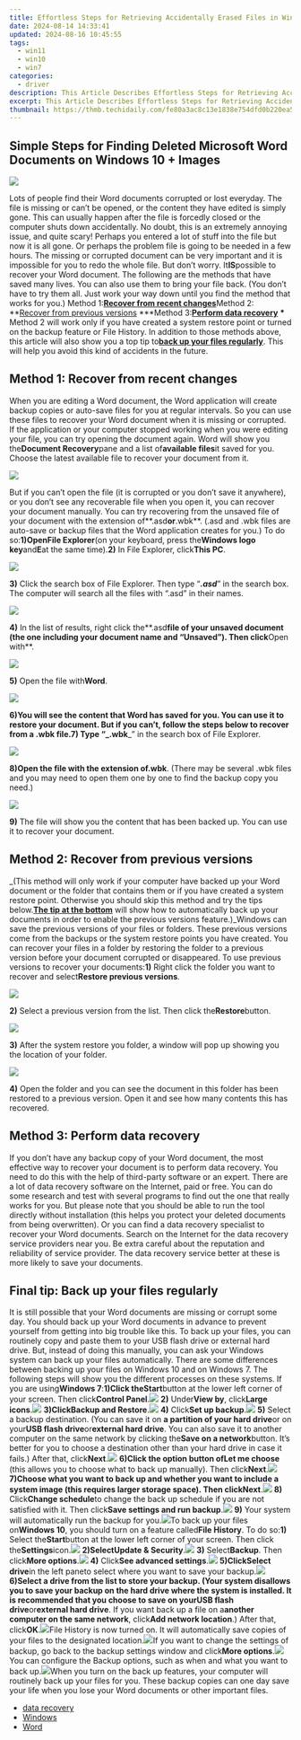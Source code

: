 ```yaml
---
title: Effortless Steps for Retrieving Accidentally Erased Files in Windows 10
date: 2024-08-14 14:33:41
updated: 2024-08-16 10:45:55
tags:
  - win11
  - win10
  - win7
categories:
  - driver
description: This Article Describes Effortless Steps for Retrieving Accidentally Erased Files in Windows 10
excerpt: This Article Describes Effortless Steps for Retrieving Accidentally Erased Files in Windows 10
thumbnail: https://thmb.techidaily.com/fe80a3ac8c13e1838e754dfd0b220ea591dc82f5debc2a4e7c75f671463eb2ab.jpg
---
```


## Simple Steps for Finding Deleted Microsoft Word Documents on Windows 10 + Images

![](https://images.drivereasy.com/wp-content/uploads/2017/10/img_59f6ec66e0685.png)

Lots of people find their Word documents corrupted or lost everyday. The file is missing or can’t be opened, or the content they have edited is simply gone. This can usually happen after the file is forcedly closed or the computer shuts down accidentally. No doubt, this is an extremely annoying issue, and quite scary! Perhaps you entered a lot of stuff into the file but now it is all gone. Or perhaps the problem file is going to be needed in a few hours. The missing or corrupted document can be very important and it is impossible for you to redo the whole file. But don’t worry. It**IS**possible to recover your Word document. The following are the methods that have saved many lives. You can also use them to bring your file back. (You don’t have to try them all. Just work your way down until you find the method that works for you.) Method 1:[**Recover from recent changes**](https://tools.techidaily.com/drivereasy/download/)Method 2: **[Recover from previous versions](https://tools.techidaily.com/drivereasy/download/) \***Method 3:[**Perform data recovery**](https://tools.techidaily.com/drivereasy/download/) **\*** Method 2 will work only if you have created a system restore point or turned on the backup feature or File History. In addition to those methods above, this article will also show you a top tip to[**back up your files regularly**](https://tools.techidaily.com/drivereasy/download/). This will help you avoid this kind of accidents in the future.

## Method 1: Recover from recent changes

When you are editing a Word document, the Word application will create backup copies or auto-save files for you at regular intervals. So you can use these files to recover your Word document when it is missing or corrupted. If the application or your computer stopped working when you were editing your file, you can try opening the document again. Word will show you the**Document Recovery**pane and a list of**available files**it saved for you. Choose the latest available file to recover your document from it.

![](https://images.drivereasy.com/wp-content/uploads/2017/10/img_59f6fa665126b.png)

But if you can’t open the file (it is corrupted or you don’t save it anywhere), or you don’t see any recoverable file when you open it, you can recover your document manually. You can try recovering from the unsaved file of your document with the extension of**.asd**or**.wbk**. (.asd and .wbk files are auto-save or backup files that the Word application creates for you.) To do so:**1)**Open**File Explorer**(on your keyboard, press the**Windows logo key**and**E**at the same time).**2)** In File Explorer, click**This PC**.

![](https://images.drivereasy.com/wp-content/uploads/2017/10/img_59f6fe96edbca.jpg)

**3)** Click the search box of File Explorer. Then type “_**.asd**_” in the search box. The computer will search all the files with “.asd” in their names.

![](https://images.drivereasy.com/wp-content/uploads/2017/10/img_59f6ff8a887c6.png)

**4)** In the list of results, right click the**.asd**file of your unsaved document (the one including your document name and “Unsaved”). Then click**Open with**.

![](https://images.drivereasy.com/wp-content/uploads/2017/10/img_59f7e381a3e17.jpg)

**5)** Open the file with**Word**.

![](https://images.drivereasy.com/wp-content/uploads/2017/10/img_59f702aa3a705.png)

**6)**You will see the content that Word has saved for you. You can use it to restore your document. But if you can’t, follow the steps below to recover from a .wbk file.**7)** Type “_**.wbk**_” in the search box of File Explorer.

![](https://images.drivereasy.com/wp-content/uploads/2017/10/img_59f7ecb062ac3.png)

**8)**Open the file with the extension of**.wbk**. (There may be several .wbk files and you may need to open them one by one to find the backup copy you need.)

![](https://images.drivereasy.com/wp-content/uploads/2017/10/img_59f7ef9c4c3db.jpg)

**9)** The file will show you the content that has been backed up. You can use it to recover your document.

## Method 2: Recover from previous versions

 _(This method will only work if your computer have backed up your Word document or the folder that contains them or if you have created a system restore point. Otherwise you should skip this method and try the tips below.[**The tip at the bottom**](https://tools.techidaily.com/drivereasy/download/) will show how to automatically back up your documents in order to enable the previous versions feature.)_Windows can save the previous versions of your files or folders. These previous versions come from the backups or the system restore points you have created. You can recover your files in a folder by restoring the folder to a previous version before your document corrupted or disappeared. To use previous versions to recover your documents:**1)** Right click the folder you want to recover and select**Restore previous versions**.

![](https://images.drivereasy.com/wp-content/uploads/2017/10/img_59f8238ac54eb.jpg)

**2)** Select a previous version from the list. Then click the**Restore**button.

![](https://images.drivereasy.com/wp-content/uploads/2017/10/img_59f7f673cc468.png)

**3)** After the system restore you folder, a window will pop up showing you the location of your folder.

![](https://images.drivereasy.com/wp-content/uploads/2017/10/img_59f7f7769689d.png)

**4)** Open the folder and you can see the document in this folder has been restored to a previous version. Open it and see how many contents this has recovered.

## Method 3: Perform data recovery

If you don’t have any backup copy of your Word document, the most effective way to recover your document is to perform data recovery. You need to do this with the help of third-party software or an expert. There are a lot of data recovery software on the Internet, paid or free. You can do some research and test with several programs to find out the one that really works for you. But please note that you should be able to run the tool directly without installation (this helps you protect your deleted documents from being overwritten). Or you can find a data recovery specialist to recover your Word documents. Search on the Internet for the data recovery service providers near you. Be extra careful about the reputation and reliability of service provider. The data recovery service better at these is more likely to save your documents.

## Final tip: Back up your files regularly

It is still possible that your Word documents are missing or corrupt some day. You should back up your Word documents in advance to prevent yourself from getting into big trouble like this. To back up your files, you can routinely copy and paste them to your USB flash drive or external hard drive. But, instead of doing this manually, you can ask your Windows system can back up your files automatically. There are some differences between backing up your files on Windows 10 and on Windows 7\. The following steps will show you the different processes on these systems. If you are using**Windows 7**:**1)**Click the**Start**button at the lower left corner of your screen. Then click**Control Panel**.![](https://images.drivereasy.com/wp-content/uploads/2017/10/img_59edb64de0911.jpg) **2)** Under**View by**, click**Large icons**.![](https://images.drivereasy.com/wp-content/uploads/2017/10/img_59edb6e26b70a.jpg) **3)**Click**Backup and Restore**.![](https://images.drivereasy.com/wp-content/uploads/2017/10/img_59edb7192b08b.jpg) **4)** Click**Set up backup**.![](https://images.drivereasy.com/wp-content/uploads/2017/10/img_59edb796a67b6.jpg) **5)** Select a backup destination. (You can save it on **a partition of your hard drive**or on your**USB flash drive**or**external hard drive**. You can also save it to another computer on the same network by clicking the**Save on a network**button. It’s better for you to choose a destination other than your hard drive in case it fails.) After that, click**Next**.![](https://images.drivereasy.com/wp-content/uploads/2017/10/img_59edbb5cecef7.jpg) **6)**Click the option button of**Let me choose** (this allows you to choose what to back up manually). Then click**Next**.![](https://images.drivereasy.com/wp-content/uploads/2017/10/img_59edbd337d399.jpg) **7)**Choose what you want to back up and whether you want to include a system image (this requires larger storage space). Then click**Next**.![](https://images.drivereasy.com/wp-content/uploads/2017/10/img_59edbda6df21f.jpg) **8)** Click**Change schedule**to change the back up schedule if you are not satisfied with it. Then click**Save settings and run backup**.![](https://images.drivereasy.com/wp-content/uploads/2017/10/img_59edbe5c7c029.jpg) **9)** Your system will automatically run the backup for you.![](https://images.drivereasy.com/wp-content/uploads/2017/10/img_59edbfcd8413e.jpg)To back up your files on**Windows 10**, you should turn on a feature called**File History**. To do so:**1)** Select the**Start**button at the lower left corner of your screen. Then click the**Settings**icon.![](https://images.drivereasy.com/wp-content/uploads/2017/10/img_59edc15a8c889.png) **2)**Select**Update & Security**.![](https://images.drivereasy.com/wp-content/uploads/2017/10/img_59edc2e084454.png) **3)** Select**Backup**. Then click**More options**.![](https://images.drivereasy.com/wp-content/uploads/2017/10/img_59edc322c7cee.jpg) **4)** Click**See advanced settings**.![](https://images.drivereasy.com/wp-content/uploads/2017/10/img_59edc35927405.png) **5)**Click**Select drive**in the left paneto select where you want to save your backup.![](https://images.drivereasy.com/wp-content/uploads/2017/10/img_59eea722a8862.png) **6)**Select a drive from the list to store your backup. (Your system disallows you to save your backup on the hard drive where the system is installed. It is recommended that you choose to save on your**USB flash drive**or**external hard drive**. If you want back up a file on a**another computer on the same network**, click**Add network location**.) After that, click**OK**.![](https://images.drivereasy.com/wp-content/uploads/2017/10/img_59edc5379b716.png)File History is now turned on. It will automatically save copies of your files to the designated location.![](https://images.drivereasy.com/wp-content/uploads/2017/10/img_59edc5bd46507.png)If you want to change the settings of backup, go back to the backup settings window and click**More options**.![](https://images.drivereasy.com/wp-content/uploads/2017/10/img_59edc6337d321.jpg)You can configure the Backup options, such as when and what you want to back up.![](https://images.drivereasy.com/wp-content/uploads/2017/10/img_59edc6b452853.png)When you turn on the back up features, your computer will routinely back up your files for you. These backup copies can one day save your life when you lose your Word documents or other important files.

* [data recovery](https://tools.techidaily.com/drivereasy/download/)
* [Windows](https://tools.techidaily.com/drivereasy/download/)
* [Word](https://tools.techidaily.com/drivereasy/download/)

<ins class="adsbygoogle"
     style="display:block"
     data-ad-format="autorelaxed"
     data-ad-client="ca-pub-7571918770474297"
     data-ad-slot="1223367746"></ins>



<ins class="adsbygoogle"
     style="display:block"
     data-ad-client="ca-pub-7571918770474297"
     data-ad-slot="8358498916"
     data-ad-format="auto"
     data-full-width-responsive="true"></ins>
